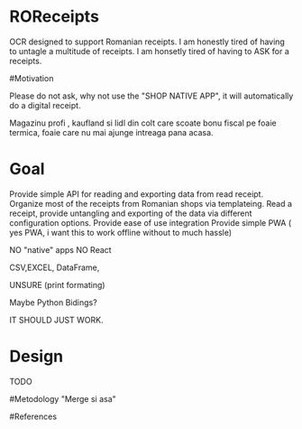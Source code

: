 # ROReceipts
OCR designed to support Romanian receipts.
I am honestly tired of having to untagle a multitude of receipts.
I am honsetly tired of having to ASK for a receipts.

#Motivation

Please do not ask, why not use the "SHOP NATIVE APP", it will automatically do a digital receipt. 

Magazinu profi , kaufland si lidl din colt care scoate bonu fiscal pe foaie termica, foaie care nu mai ajunge intreaga pana acasa.



# Goal
Provide simple API for reading and exporting data from read receipt.
Organize most of the receipts from Romanian shops via templateing.
Read a receipt, provide untangling and exporting of the data via different configuration options.
Provide ease of use integration
Provide simple PWA ( yes PWA, i want this to work offline without to much hassle)

NO "native" apps
NO React 

CSV,EXCEL, DataFrame,

UNSURE (print formating)

Maybe Python Bidings?

IT SHOULD JUST WORK.


# Design
TODO


#Metodology
"Merge si asa"




#References



